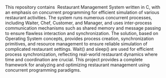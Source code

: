 This repository contains  Restaurant Management System written in C, with an emphasis on concurrent programming for efficient simulation of various restaurant activities. The system runs numerous concurrent processes, including Waiter, Chef, Customer, and Manager, and uses inter-process communication mechanisms such as shared memory and message passing to ensure flawless interaction and synchronization. The solution, based on Operating System concepts, provides process creation, synchronization primitives, and resource management to ensure reliable simulation of complicated restaurant settings. Wait() and sleep() are used for efficient process synchronization, reflecting real-world restaurant dynamics where time and coordination are crucial. This project provides a complete framework for analyzing and optimizing restaurant management using concurrent programming paradigms.
